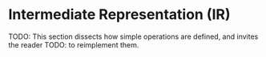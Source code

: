 # Intermediate Representation (IR)

TODO: This section dissects how simple operations are defined, and invites the reader
TODO: to reimplement them.
